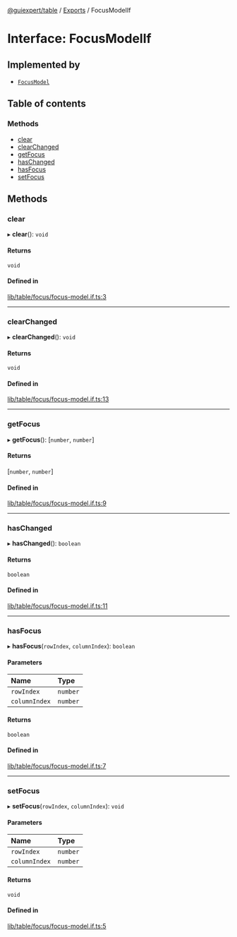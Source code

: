 [@guiexpert/table](../README.md) / [Exports](../modules.md) / FocusModelIf

# Interface: FocusModelIf

## Implemented by

- [`FocusModel`](../classes/FocusModel.md)

## Table of contents

### Methods

- [clear](FocusModelIf.md#clear)
- [clearChanged](FocusModelIf.md#clearchanged)
- [getFocus](FocusModelIf.md#getfocus)
- [hasChanged](FocusModelIf.md#haschanged)
- [hasFocus](FocusModelIf.md#hasfocus)
- [setFocus](FocusModelIf.md#setfocus)

## Methods

### clear

▸ **clear**(): `void`

#### Returns

`void`

#### Defined in

[lib/table/focus/focus-model.if.ts:3](https://github.com/guiexperttable/ge-table/blob/a7cb25d/libs/table/src/lib/table/focus/focus-model.if.ts#L3)

___

### clearChanged

▸ **clearChanged**(): `void`

#### Returns

`void`

#### Defined in

[lib/table/focus/focus-model.if.ts:13](https://github.com/guiexperttable/ge-table/blob/a7cb25d/libs/table/src/lib/table/focus/focus-model.if.ts#L13)

___

### getFocus

▸ **getFocus**(): [`number`, `number`]

#### Returns

[`number`, `number`]

#### Defined in

[lib/table/focus/focus-model.if.ts:9](https://github.com/guiexperttable/ge-table/blob/a7cb25d/libs/table/src/lib/table/focus/focus-model.if.ts#L9)

___

### hasChanged

▸ **hasChanged**(): `boolean`

#### Returns

`boolean`

#### Defined in

[lib/table/focus/focus-model.if.ts:11](https://github.com/guiexperttable/ge-table/blob/a7cb25d/libs/table/src/lib/table/focus/focus-model.if.ts#L11)

___

### hasFocus

▸ **hasFocus**(`rowIndex`, `columnIndex`): `boolean`

#### Parameters

| Name | Type |
| :------ | :------ |
| `rowIndex` | `number` |
| `columnIndex` | `number` |

#### Returns

`boolean`

#### Defined in

[lib/table/focus/focus-model.if.ts:7](https://github.com/guiexperttable/ge-table/blob/a7cb25d/libs/table/src/lib/table/focus/focus-model.if.ts#L7)

___

### setFocus

▸ **setFocus**(`rowIndex`, `columnIndex`): `void`

#### Parameters

| Name | Type |
| :------ | :------ |
| `rowIndex` | `number` |
| `columnIndex` | `number` |

#### Returns

`void`

#### Defined in

[lib/table/focus/focus-model.if.ts:5](https://github.com/guiexperttable/ge-table/blob/a7cb25d/libs/table/src/lib/table/focus/focus-model.if.ts#L5)
